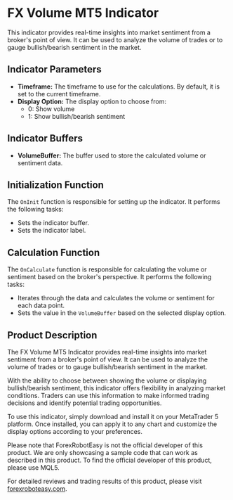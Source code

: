 # FX Volume MT5 Indicator

This indicator provides real-time insights into market sentiment from a broker's point of view. It can be used to analyze the volume of trades or to gauge bullish/bearish sentiment in the market.

## Indicator Parameters

- **Timeframe:** The timeframe to use for the calculations. By default, it is set to the current timeframe.
- **Display Option:** The display option to choose from:
  - 0: Show volume
  - 1: Show bullish/bearish sentiment

## Indicator Buffers

- **VolumeBuffer:** The buffer used to store the calculated volume or sentiment data.

## Initialization Function

The `OnInit` function is responsible for setting up the indicator. It performs the following tasks:
- Sets the indicator buffer.
- Sets the indicator label.

## Calculation Function

The `OnCalculate` function is responsible for calculating the volume or sentiment based on the broker's perspective. It performs the following tasks:
- Iterates through the data and calculates the volume or sentiment for each data point.
- Sets the value in the `VolumeBuffer` based on the selected display option.

## Product Description

The FX Volume MT5 Indicator provides real-time insights into market sentiment from a broker's point of view. It can be used to analyze the volume of trades or to gauge bullish/bearish sentiment in the market.

With the ability to choose between showing the volume or displaying bullish/bearish sentiment, this indicator offers flexibility in analyzing market conditions. Traders can use this information to make informed trading decisions and identify potential trading opportunities.

To use this indicator, simply download and install it on your MetaTrader 5 platform. Once installed, you can apply it to any chart and customize the display options according to your preferences.

Please note that ForexRobotEasy is not the official developer of this product. We are only showcasing a sample code that can work as described in this product. To find the official developer of this product, please use MQL5.

For detailed reviews and trading results of this product, please visit [forexroboteasy.com](https://forexroboteasy.com/forex-robot-review/review-fx-volume-mt5-real-insights-into-forex-market-sentiment/).
